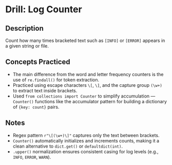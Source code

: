 # Drill: Log Counter

## Description
Count how many times bracketed text such as `[INFO]` or `[ERROR]` appears in a given string or file.

## Concepts Practiced
- The main difference from the word and letter frequency counters is the use of `re.findall()` for token extraction.  
- Practiced using escape characters `\[`, `\]`, and the capture group `(\w+)` to extract text inside brackets.  
- Used `from collections import Counter` to simplify accumulation — `Counter()` functions like the accumulator pattern for building a dictionary of `{key: count}` pairs.

## Notes
- Regex pattern `r"\[(\w+)\]"` captures only the text between brackets.  
- `Counter()` automatically initializes and increments counts, making it a clean alternative to `dict.get()` or `defaultdict(int)`.  
- `.upper()` normalization ensures consistent casing for log levels (e.g., `INFO`, `ERROR`, `WARN`).
